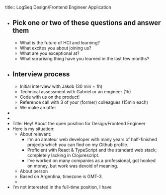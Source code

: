 title:: LogSeq Design/Frontend Engineer Application

- ## Pick one or two of these questions and answer them
	- What is the future of HCI and learning?
	- What excites you about joining us?
	- What are you exceptional at?
	- What surprising thing have you learned in the last few months?
- ## Interview process
	- Initial interview with Jakob (30 min ~ 1h)
	- Technical assessment with Gabriel or an engineer (1h)
	- Code with us on the product!
	- Reference call with 3 of your (former) colleagues (15min each)
	- We make an offer
-
-
- Title: Hey! About the open position for Design/Frontend Engineer
- Here is my situation:
	- About relevant:
		- I'm an amateur web developer with many years of half-finished projects which you can find on my Github profile.
		- Proficient with React & TypeScript and the standard web stack; completely lacking in Clojurescript.
		- I've worked on many companies as a professional, got hooked on money, but work was devoid of meaning.
	- About person
	- Based on Argentina, timezone is GMT-3.
	-
- I'm not interested in the full-time position, I have